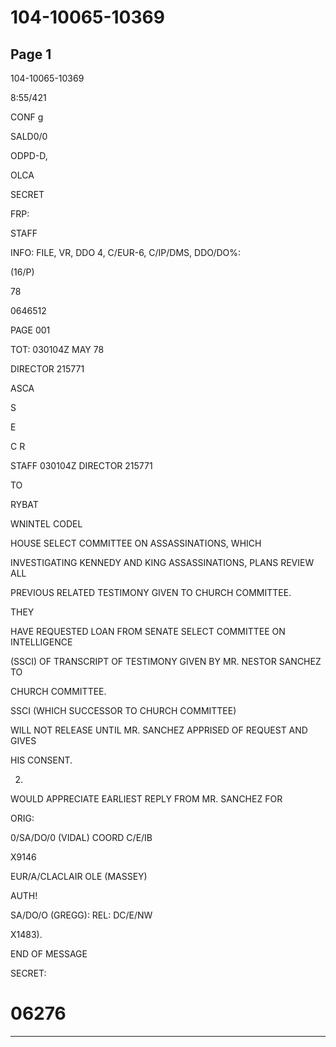# 104-10065-10369

## Page 1

104-10065-10369

8:55/421

CONF g

SALD0/0

ODPD-D,

OLCA

SECRET

FRP:

STAFF

INFO: FILE, VR, DDO 4, C/EUR-6, C/IP/DMS, DDO/DO%:

(16/P)

78

0646512

PAGE 001

TOT: 030104Z MAY 78

DIRECTOR 215771

ASCA

S

E

C R

STAFF 030104Z DIRECTOR 215771

TO

RYBAT

WNINTEL CODEL

HOUSE SELECT COMMITTEE ON ASSASSINATIONS, WHICH

INVESTIGATING KENNEDY AND KING ASSASSINATIONS, PLANS REVIEW ALL

PREVIOUS RELATED TESTIMONY GIVEN TO CHURCH COMMITTEE.

THEY

HAVE REQUESTED LOAN FROM SENATE SELECT COMMITTEE ON INTELLIGENCE

(SSCI) OF TRANSCRIPT OF TESTIMONY GIVEN BY MR. NESTOR SANCHEZ TO

CHURCH COMMITTEE.

SSCI (WHICH SUCCESSOR TO CHURCH COMMITTEE)

WILL NOT RELEASE UNTIL MR. SANCHEZ APPRISED OF REQUEST AND GIVES

HIS CONSENT.

2.

WOULD APPRECIATE EARLIEST REPLY FROM MR. SANCHEZ FOR

ORIG:

0/SA/DO/0 (VIDAL) COORD C/E/IB

X9146

EUR/A/CLACLAIR OLE (MASSEY)

AUTH!

SA/DO/O (GREGG): REL: DC/E/NW

X1483).

END OF MESSAGE

SECRET:

# 06276

---


